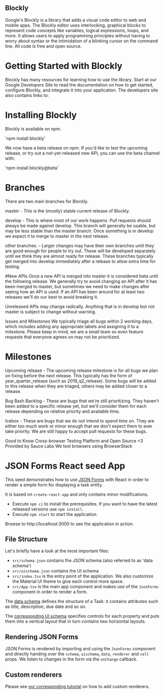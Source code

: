 
## Blockly




Google's Blockly is a library that adds a visual code editor to web and mobile apps. The Blockly editor uses interlocking, graphical blocks to represent code concepts like variables, logical expressions, loops, and more. It allows users to apply programming principles without having to worry about syntax or the intimidation of a blinking cursor on the command line. All code is free and open source.



# Getting Started with Blockly


Blockly has many resources for learning how to use the library. Start at our Google Developers Site to read the documentation on how to get started, configure Blockly, and integrate it into your application. The developers site also contains links to:

# Installing Blockly



Blockly is available on npm.

'npm install blockly'



We now have a beta release on npm. If you'd like to test the upcoming release, or try out a not-yet-released new API, you can use the beta channel with:

'npm install blockly@beta'



# Branches
There are two main branches for Blockly.

master - This is the (mostly) stable current release of Blockly.

develop - This is where most of our work happens. Pull requests should always be made against develop. This branch will generally be usable, but may be less stable than the master branch. Once something is in develop we expect it to merge to master in the next release.

other branches: - Larger changes may have their own branches until they are good enough for people to try out. These will be developed separately until we think they are almost ready for release. These branches typically get merged into develop immediately after a release to allow extra time for testing.

#New APIs
Once a new API is merged into master it is considered beta until the following release. We generally try to avoid changing an API after it has been merged to master, but sometimes we need to make changes after seeing how an API is used. If an API has been around for at least two releases we'll do our best to avoid breaking it.

Unreleased APIs may change radically. Anything that is in develop but not master is subject to change without warning.

Issues and Milestones
We typically triage all bugs within 2 working days, which includes adding any appropriate labels and assigning it to a milestone. Please keep in mind, we are a small team so even feature requests that everyone agrees on may not be prioritized.

# Milestones

Upcoming release - The upcoming release milestone is for all bugs we plan on fixing before the next release. This typically has the form of year_quarter_release (such as 2019_q2_release). Some bugs will be added to this release when they are triaged, others may be added closer to a release.

Bug Bash Backlog - These are bugs that we're still prioritizing. They haven't been added to a specific release yet, but we'll consider them for each release depending on relative priority and available time.

Icebox - These are bugs that we do not intend to spend time on. They are either too much work or minor enough that we don't expect them to ever take priority. We are still happy to accept pull requests for these bugs.

Good to Know
Cross-browser Testing Platform and Open Source <3 Provided by Sauce Labs
We test browsers using BrowserStack












# JSON Forms React seed App

This seed demonstrates how to use [JSON Forms](https://jsonforms.io) with React in order to render a simple form for displaying a task entity.

It is based on `create-react-app` and only contains minor modifications.

- Execute `npm ci` to install the prerequisites. If you want to have the latest released versions use `npm install`.
- Execute `npm start` to start the application.

Browse to http://localhost:3000 to see the application in action.

## File Structure

Let's briefly have a look at the most important files:

- `src/schema.json` contains the JSON schema (also referred to as 'data schema')
- `src/uischema.json` contains the UI schema
- `src/index.tsx` is the entry point of the application. We also customize the Material UI theme to give each control more space.
- `src/App.tsx` is the main app component and makes use of the `JsonForms` component in order to render a form.

The [data schema](src/schema.json) defines the structure of a Task: it contains attributes such as title, description, due date and so on.

The [corresponding UI schema](src/uischema.json) specifies controls for each property and puts them into a vertical layout that in turn contains two horizontal layouts.

## Rendering JSON Forms

JSON Forms is rendered by importing and using the `JsonForms` component and directly handing over the `schema`, `uischema`, `data`, `renderer` and `cell` props. We listen to changes in the form via the `onChange` callback.

## Custom renderers

Please see [our corresponding tutorial](https://jsonforms.io/docs/tutorial) on how to add custom renderers.
